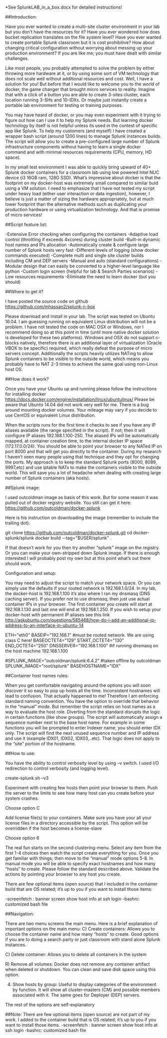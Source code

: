*See SplunkLAB_in_a_box.docx for detailed instructions!

##Introduction:

Have you ever wanted to create a multi-site cluster environment in your lab but you don’t have the resources for it? Have you ever wondered how does bucket replication translates on the file system level? Have you ever wanted to create portable Splunk classroom but it is cost prohibitive? How about changing critical configuration without worrying about messing up your production environment?
If you are like me; you must have dealt with similar challenges.

Like most people, you probably attempted to solve the problem by either throwing more hardware at it, or by using some sort of VM technology that does not scale well without additional resources and cost. Well, I have a solution for you! But before that I would like to welcome you to the world of docker, the game changer that brought micro services to reality. Imagine that with a click of a button you are able to create 3-sites cluster, each location running 3-SHs and 10-IDXs. Or maybe just instantly create a portable lab environment for testing or training purposes. 

You may have heard of docker, or you may even experiment with it trying to figure out how can I use it to help my Splunk needs. But learning docker technology by itself is not helpful unless its used in the contest of specific app like Splunk. To help my customers (and myself) I have created a wrapper bash script (around 1200 lines) to manage Splunk instances builds. The script will allow you to create a pre-configured large number of Splunk infrastructure components without having to learn a single docker command and with minimal resources requirements (CPU, memory, HD space). 

In my small test environment I was able to quickly bring upward of 40+ Splunk docker containers for a classroom lab using low powered Intel NUC device (i3 16GB ram, 128G SSD). What’s impressive about docker is that the footprint on my docker-host was extremely small compared to similar buld using a VM solution. I need to emphasize that I have not tested my script under heavy load (either user interaction or data ingestion), however, I believe is just a matter of sizing the hardware appropriately, but at much lower footprint than the alternative methods such as duplicating your production hardware or using virtualization technology.  And that is promise of micro services!

##Script feature list:

-Extensive Error checking when configuring the containers
-Adaptive load control (throttling if exceeds 4xcores) during cluster build
-Built-in dynamic host names and IPs allocation
-Automatically create & configure large number of Splunk hosts very fast
-Different levels of logging (show docker commands executed)
-Complete multi and single site cluster builds including CM and DEP servers
-Manual and auto (standard configurations)
-Modular design that can easily be converted to a higher-level language like python
-Custom login screen (helpful for lab & Search Parties scenarios)
-Low resources requirements
-Eliminate the need to learn docker (but you should)

##Where to get it?

I have posted the source code on github https://github.com/mhassan2/splunk-n-box

Please download and install in your lab. The script was tested on Ubuntu 16.04. I am guessing running on equivalent Linux distribution will not be a problem. I have not tested the code on MAC OSX or Windows, nor I recommend doing so at this point in time (until more native docker solution is developed for these two platforms). Windows and OSX do not support c-blocks natively, therefore there is an additional layer of virtualization (Oracle VBOX to be specific) required, which really defeat the purpose of micro servers concept. Additionally the scripts heavily utilizes NATing to allow Splunk containers to be visible to the outside world, which means you probably have to NAT 2-3 times to achieve the same goal using non-Linux host OS.

##How does it work?

Once you have your Ubuntu up and running please follow the instructions for installing docker https://docs.docker.com/engine/installation/linux/ubuntulinux/
Please be aware that Ubunto 14.04 did not work very well for me. There is a bug around mounting docker volumes. Your mileage may vary if you decide to use CentOS or equivalent Linux distribution.

When the scripts runs for the first time it checks to see if you have any IP aliases available (the range specified in the script). If not; then it will configure IP aliases 192.168.1.100-250. The aliased IPs will be automatically mapped, at container creation time, to the internal docker IP space (172.17.0.0/24). You should be able to point your browser to any NATed IP on port 8000 and that will get you directly to the container. During my research I haven’t seen many people using that technique and they opt for changing the ports. My approach is to keep the standard Splunk ports (8000, 8089, 9997,etc) and use iptable NATs to make the containers visible to the outside world.  This will save you a lot of headache when dealing with creating large number of Splunk containers (aka hosts).

##Splunk image:

I used outcoldman image as basis of this work. But for some reason it was pulled out of docker registry website. You still can get it here:  https://github.com/outcoldman/docker-splunk

Here is his instruction on downloading the image (remember to include the trailing dot):

git clone https://github.com/outcoldman/docker-splunk.git 
cd docker-splunk/splunk 
docker build --tag="$USER/splunk" .

If that doesn’t work for you then try another “splunk” image on the registry. Or you can make your own-stripped down Splunk image. If there is enough interested I will probably post my own but at this point what’s out there should work.


Configuration and setup:

You may need to adjust the script to match your network space. Or you can simply use the defaults if your routed network is 192.168.1.0/24. In my lab, the docker-host is 192.168.1.100 it’s also where I ran my dnsmasq (DNS caching server). If you prefer not to use dnsmasq; then just use actual container IPs in your browser. The first container you create will start at 192.168.1.130 and last one will end at 192.168.1.250. If you wish to setup your docker-host with permanent IP aliases see this link http://askubuntu.com/questions/585468/how-do-i-add-an-additional-ip-address-to-an-interface-in-ubuntu-14

ETH="eth0"
BASEIP="192.168.1"      #must be routed network. We are using class C here!
BASEOCTET4="129"
START_OCTET4="130"
END_OCTET4="250"
DNSSERVER="192.168.1.100"       #if running dnsmasq on the host machine 192.168.1.100

#SPLUNK_IMAGE="outcoldman/splunk:6.4.2"  #taken offline by outcoldman
SPLUNK_IMAGE="root/splunk"
BASEHOSTNAME="IDX"


##Container host names rules:

When you get comfortable navigating around the options you will soon discover it so easy to pop up hosts all the time. Inconsistent hostnames will lead to confusion. That actually happened to me! Therefore I am enforcing standard naming convention. You have the option to override that behavior in the “manual” mode. But remember the script relies on host names as a way to evaluate the host role. Diverting from the standard disrupts the logic in certain functions (like show groups). The script will automatically assign a sequence number next to the base host name. For example in some functions you will be prompted to enter Indexer name; you should enter IDX only. The script will find the next unused sequence number and IP address and use it (example IDX01, IDX02, IDX03,..etc). That logic does not apply to the “site” portion of the hostname. 


##How to use:

You have the ability to control verbosity level by using –v switch. I used I/O redirection to control verbosity (and logging level). 

create-splunk.sh –v3 

Experiment with creating few hosts then point your browser to them. Push the server to the limits to see how many host can you create before your system crashes.

Choose option C

Add license file(s) to your containers. Make sure you have your all your license files in a directory accessible by the script. This option will be overridden if the host becomes a license-slave

Choose option 6

The real fun starts on the second clustering-menu. Select any item from the first 1-4 choices then watch the script create everything for you. Once you get familiar with things; then move to the “manual” mode options 5-8. In manual mode you will be able to specify exact hostnames and how many “hosts” to create. Please follow the standard described above. Validate the actions by pointing your browser to any host you create. 

There are few optional items (open source) that I included in the container build that are OS related; it’s up to you if you want to install those items:

-screenfetch  : banner screen show host info at ssh login
-bashrc:  customized bash file

##Navigation:

There are two menu screens the main menu. Here is a brief explanation of important options on the main menu:
C) Create containers:  Allows you to choose the container name and how many “hosts” to create. Good options if you are to doing a search party or just classroom with stand alone Splunk instances.

C) Delete container: Allows you to delete all containers in the system

R) Remove all volumes: Docker does not remove any container artifact when deleted or shutdown. You can clean and save disk space using this option.

4) Show hosts by group: Useful to display categories of the environment by function. It will show all cluster-masters (CM) and possible members associated with it. The same goes for Deployer (DEP) servers.

The rest of the options are self-explanatory





##Note:
There are few optional items (open source) are not part of my work. I added to the container build that is OS related; it’s up to you if you want to install those items. 
-screenfetch  : banner screen show host info at ssh login
-bashrc:  customized bash file
